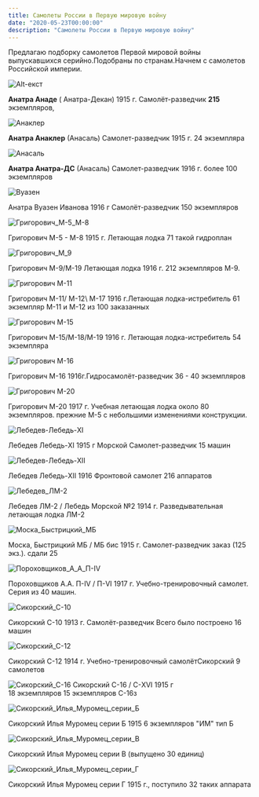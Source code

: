 ```yaml
---
title: Самолеты России в Первую мировую войну
date: "2020-05-23T00:00:00"
description: "Самолеты России в Первую мировую войну"
---
```


Предлагаю подборку самолетов Первой мировой  войны выпускавшихся серийно.Подобраны по странам.Начнем с самолетов Российской империи.  

![Alt-екст](./samolet.jpg "Анаде")

**Анатра Анаде** ( Анатра-Декан) 1915 г.  Самолёт-разведчик **215** экземпляров,

![Анаклер](./Анаклер.jpg "Анаклер")

**Анатра Анаклер** (Анасаль) Самолет-разведчик    1915 г. 24 экземпляра

![Анасаль](./Анасаль.jpg "Анасаль")

**Анатра Анатра-ДС** (Анасаль) Самолет-разведчик    1916 г. более 100 экземпляров

![Вуазен](./Вуазен.jpg "Вуазен")

Анатра Вуазен Иванова  1916 г Самолёт-разведчик  150 экземпляров 

![Григорович_М-5_М-8](./Григорович_М-5_М-8.jpg "Григорович_М-5_М-8")

Григорович М-5 - М-8    1915 г. Летающая лодка   71 такой гидроплан

![Григорович_M_9](./Григорович_М-9.jpg "Григорович_M9")

Григорович М-9/М-19 Летающая лодка  1916 г.  212 экземпляров М-9.

![Григорович М-11](./Григорович_М-11.jpg "Григорович М-11")

Григорович М-11/ М-12\ М-17
1916 г.Летающая лодка-истребитель
61 экземпляр М-11 и М-12 из 100 заказанных

![Григорович М-15](./Григорович_М-15.jpg "Григорович М-15")

Григорович М-15/М-18/М-19
1916 г. Летающая лодка-истребитель     54 экземпляра

![Григорович М-16](./Григорович_М-16.png "Григорович М-16")

Григорович М-16    1916г.Гидросамолёт-разведчик
36 - 40 экземпляров

![Григорович М-20](./Григорович_М-20.jpg "Григорович М-20")

Григорович М-20  1917 г.  Учебная летающая лодка около 80 экземпляров. прежние М-5 с небольшими изменениями конструкции.

![Лебедев-Лебедь-XI](./Лебедев-Лебедь-XI.jpg "Лебедев-Лебедь-XI")

Лебедев Лебедь-XI 1915 г  Морской
Самолет-разведчик 15 машин

![Лебедев-Лебедь-XII](./Лебедев-Лебедь-XII.png "Лебедев-Лебедь-XII")

Лебедев Лебедь-XII    1916 Фронтовой самолет 216 аппаратов

![Лебедев_ЛМ-2](./Лебедев_ЛМ-2.jpg "Лебедев_ЛМ-2")

Лебедев ЛМ-2 / Лебедь Морской №2    1914 г. Разведывательная летающая лодка ЛМ-2 

![Моска_Быстрицкий_МБ](./Моска_Быстрицкий_МБ.jpg "Моска_Быстрицкий_МБ")

Моска, Быстрицкий МБ / МБ бис   1915 г.  Самолет-разведчик  заказ
(125 экз.). сдали 25

![Пороховщиков_А_А_П-IV](./Пороховщиков_А_А_П-IV.jpg "Пороховщиков_А_А_П-IV")

Пороховщиков А.А. П-IV / П-VI  1917 г. Учебно-тренировочный самолет. Серия из 40 машин. 

![Сикорский_С-10](./Сикорский_С-10.jpg "Сикорский_С-10")

Сикорский С-10  1913 г.    Самолёт-разведчик Всего было построено 16 машин

![Сикорский_С-12](./Сикорский_С-12.jpg "Сикорский_С-12")

Сикорский С-12   1914 г.     Учебно-тренировочный самолётСикорский 9 самолетов

![Сикорский_С-16](./Сикорский_С-16.jpg "Сикорский_С-16")
Сикорский С-16 / С-XVI    1915 г  
18 экземпляров 15 экземпляров С-16з

![Сикорский_Илья_Муромец_серии_Б](./Сикорский_Илья_Муромец_серии_Б.jpg "Сикорский_Илья_Муромец_серии_Б")

Сикорский Илья Муромец серии Б 1915   6 экземпляров "ИМ" тип Б

![Сикорский_Илья_Муромец_серии_В](./Сикорский_Илья_Муромец_серии_В.jpg "Сикорский_Илья_Муромец_серии_В")

Сикорский Илья Муромец серии В (выпущено 30 единиц)

![Сикорский_Илья_Муромец_серии_Г](./Сикорский_Илья_Муромец_серии_Г.jpg "Сикорский_Илья_Муромец_серии_Г")

Сикорский Илья Муромец серии Г   1915 г., поступило 32 таких аппарата
